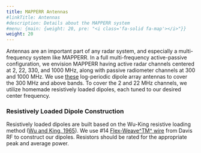 ```yaml
---
title: MAPPERR Antennas
#linkTitle: Antennas
#description: Details about the MAPPERR system
#menu: {main: {weight: 20, pre: "<i class='fa-solid fa-map'></i>"}}
weight: 20
---
```


Antennas are an important part of any radar system, and especially a multi-frequency system like MAPPERR. In a full multi-frequency active-passive configuration, we envision MAPPERR having active radar channels centered at 2, 22, 330, and 1000 MHz, along with passive radiometer channels at 300 and 1000 MHz. We use [these](https://www.ahsystems.com/catalog/SAS-512-2.php) log-periodic dipole array antennas to cover the 300 MHz and above bands. To cover the 2 and 22 MHz channels, we utilize homemade resistively loaded dipoles, each tuned to our desired center frequency.

### Resistively Loaded Dipole Construction
Resistively loaded dipoles are built based on the Wu-King resistive loading method ([Wu and King, 1965](https://ieeexplore.ieee.org/document/1138429/)). We use #14 [Flex-Weave^TM^ wire](https://www.davisrf.com/antenna-wire/flexweave.php) from Davis RF to construct our dipoles. Resistors should be rated for the appropriate peak and average power. 